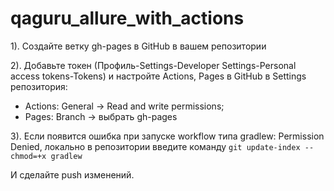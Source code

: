# qaguru_allure_with_actions
1). Создайте ветку gh-pages в GitHub в вашем репозитории

2). Добавьте токен (Профиль-Settings-Developer Settings-Personal access tokens-Tokens) и настройте Actions, Pages в GitHub в Settings репозитория:

- Actions: General -> Read and write permissions;
- Pages: Branch -> выбрать gh-pages

3). Если появится ошибка при запуске workflow типа gradlew: Permission Denied, локально в репозитории введите команду `git update-index --chmod=+x gradlew`

И сделайте push изменений.
